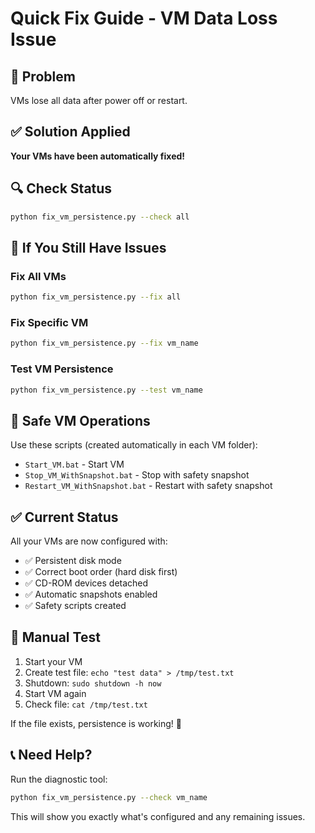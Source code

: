 # Quick Fix Guide - VM Data Loss Issue

## 🚨 Problem
VMs lose all data after power off or restart.

## ✅ Solution Applied
**Your VMs have been automatically fixed!**

## 🔍 Check Status
```bash
python fix_vm_persistence.py --check all
```

## 🔧 If You Still Have Issues

### Fix All VMs
```bash
python fix_vm_persistence.py --fix all
```

### Fix Specific VM
```bash
python fix_vm_persistence.py --fix vm_name
```

### Test VM Persistence
```bash
python fix_vm_persistence.py --test vm_name
```

## 📁 Safe VM Operations

Use these scripts (created automatically in each VM folder):
- `Start_VM.bat` - Start VM
- `Stop_VM_WithSnapshot.bat` - Stop with safety snapshot
- `Restart_VM_WithSnapshot.bat` - Restart with safety snapshot

## ✅ Current Status

All your VMs are now configured with:
- ✅ Persistent disk mode
- ✅ Correct boot order (hard disk first)
- ✅ CD-ROM devices detached
- ✅ Automatic snapshots enabled
- ✅ Safety scripts created

## 🧪 Manual Test

1. Start your VM
2. Create test file: `echo "test data" > /tmp/test.txt`
3. Shutdown: `sudo shutdown -h now`
4. Start VM again
5. Check file: `cat /tmp/test.txt`

If the file exists, persistence is working! 🎉

## 📞 Need Help?

Run the diagnostic tool:
```bash
python fix_vm_persistence.py --check vm_name
```

This will show you exactly what's configured and any remaining issues.